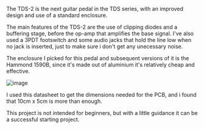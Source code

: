 The TDS-2 is the next guitar pedal in the TDS series, with an improved design and use of a standard enclosure.

The main features of the TDS-2 are the use of clipping diodes and a buffering stage, before the op-amp that amplifies the base signal. I've also used a 3PDT footswitch and some audio jacks that hold the line low when no jack is inserted, just to make sure i don't get any unecessary noise.

The enclosure I picked for this pedal and subsequent versions of it is the Hammond 1590B, since it's made out of aluminium it's relatively cheap and effective.

![image](https://github.com/user-attachments/assets/0b2e4468-79c0-4179-9b62-bffd1439946f)

I used this datasheet to get the dimensions needed for the PCB, and i found that 10cm x 5cm is more than enough. 

This project is not intended for beginners, but with a little guidance it can be a successful starting project.
